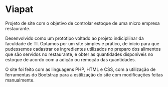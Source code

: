 # Viapat
  Projeto de site com o objetivo de controlar estoque de uma micro empresa restaurante.

  Desenvolvido como um protótipo voltado ao projeto indicipliinar da faculdade de TI.
  Optamos por um site simples e prático, de inicio para que pudessemos cadastrar os ingredientes utilizados no preparo dos alimentos que são servidos no restaurante, e obter as quantidades disponiveis no estoque de acordo com a adição ou remoção das quantidades.

O site foi feito com as linguagens PHP, HTML e CSS, com a utilização de ferramentas do Bootstrap para a estilização do site com modificações feitas manualmente.
